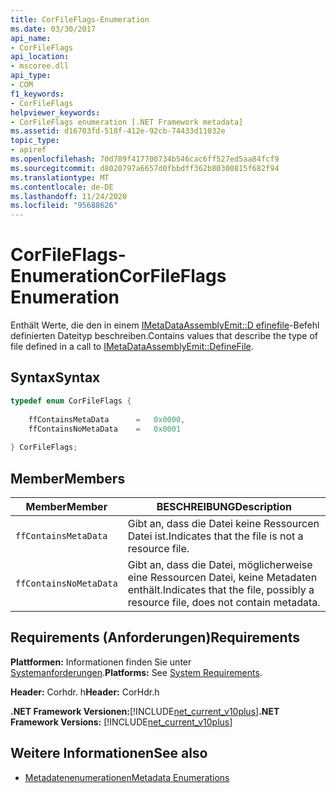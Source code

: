 ```yaml
---
title: CorFileFlags-Enumeration
ms.date: 03/30/2017
api_name:
- CorFileFlags
api_location:
- mscoree.dll
api_type:
- COM
f1_keywords:
- CorFileFlags
helpviewer_keywords:
- CorFileFlags enumeration [.NET Framework metadata]
ms.assetid: d16703fd-518f-412e-92cb-74433d11032e
topic_type:
- apiref
ms.openlocfilehash: 70d789f417700734b546cac6ff527ed5aa84fcf9
ms.sourcegitcommit: d8020797a6657d0fbbdff362b80300815f682f94
ms.translationtype: MT
ms.contentlocale: de-DE
ms.lasthandoff: 11/24/2020
ms.locfileid: "95688626"
---
```

# <a name="corfileflags-enumeration"></a><span data-ttu-id="1a8e5-102">CorFileFlags-Enumeration</span><span class="sxs-lookup"><span data-stu-id="1a8e5-102">CorFileFlags Enumeration</span></span>

<span data-ttu-id="1a8e5-103">Enthält Werte, die den in einem [IMetaDataAssemblyEmit::D efinefile](imetadataassemblyemit-definefile-method.md)-Befehl definierten Dateityp beschreiben.</span><span class="sxs-lookup"><span data-stu-id="1a8e5-103">Contains values that describe the type of file defined in a call to [IMetaDataAssemblyEmit::DefineFile](imetadataassemblyemit-definefile-method.md).</span></span>  
  
## <a name="syntax"></a><span data-ttu-id="1a8e5-104">Syntax</span><span class="sxs-lookup"><span data-stu-id="1a8e5-104">Syntax</span></span>  
  
```cpp  
typedef enum CorFileFlags {  
  
    ffContainsMetaData      =   0x0000,  
    ffContainsNoMetaData    =   0x0001  
  
} CorFileFlags;  
```  
  
## <a name="members"></a><span data-ttu-id="1a8e5-105">Member</span><span class="sxs-lookup"><span data-stu-id="1a8e5-105">Members</span></span>  
  
|<span data-ttu-id="1a8e5-106">Member</span><span class="sxs-lookup"><span data-stu-id="1a8e5-106">Member</span></span>|<span data-ttu-id="1a8e5-107">BESCHREIBUNG</span><span class="sxs-lookup"><span data-stu-id="1a8e5-107">Description</span></span>|  
|------------|-----------------|  
|`ffContainsMetaData`|<span data-ttu-id="1a8e5-108">Gibt an, dass die Datei keine Ressourcen Datei ist.</span><span class="sxs-lookup"><span data-stu-id="1a8e5-108">Indicates that the file is not a resource file.</span></span>|  
|`ffContainsNoMetaData`|<span data-ttu-id="1a8e5-109">Gibt an, dass die Datei, möglicherweise eine Ressourcen Datei, keine Metadaten enthält.</span><span class="sxs-lookup"><span data-stu-id="1a8e5-109">Indicates that the file, possibly a resource file, does not contain metadata.</span></span>|  
  
## <a name="requirements"></a><span data-ttu-id="1a8e5-110">Requirements (Anforderungen)</span><span class="sxs-lookup"><span data-stu-id="1a8e5-110">Requirements</span></span>  

 <span data-ttu-id="1a8e5-111">**Plattformen:** Informationen finden Sie unter [Systemanforderungen](../../get-started/system-requirements.md).</span><span class="sxs-lookup"><span data-stu-id="1a8e5-111">**Platforms:** See [System Requirements](../../get-started/system-requirements.md).</span></span>  
  
 <span data-ttu-id="1a8e5-112">**Header:** Corhdr. h</span><span class="sxs-lookup"><span data-stu-id="1a8e5-112">**Header:** CorHdr.h</span></span>  
  
 <span data-ttu-id="1a8e5-113">**.NET Framework Versionen:**[!INCLUDE[net_current_v10plus](../../../../includes/net-current-v10plus-md.md)]</span><span class="sxs-lookup"><span data-stu-id="1a8e5-113">**.NET Framework Versions:** [!INCLUDE[net_current_v10plus](../../../../includes/net-current-v10plus-md.md)]</span></span>  
  
## <a name="see-also"></a><span data-ttu-id="1a8e5-114">Weitere Informationen</span><span class="sxs-lookup"><span data-stu-id="1a8e5-114">See also</span></span>

- [<span data-ttu-id="1a8e5-115">Metadatenenumerationen</span><span class="sxs-lookup"><span data-stu-id="1a8e5-115">Metadata Enumerations</span></span>](metadata-enumerations.md)
